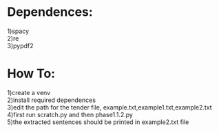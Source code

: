 <h1>Dependences:</h1>

1)spacy<br/>
2)re<br/>
3)pypdf2<br/>

<h1>How To:</h1>

1)create a venv<br/>
2)install required dependences<br/>
3)edit the path for the tender file, example.txt,example1.txt,example2.txt<br/>
4)first run scratch.py and then phase1.1.2.py<br/>
5)the extracted sentences should be printed in example2.txt file<br/>

